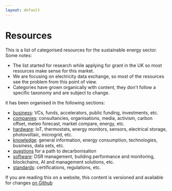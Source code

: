 ```yaml
---
layout: default
---
```


# Resources

This is a list of categorised resources for the sustainable energy sector. Some notes:

- The list started for research while applying for grant in the UK so most resources make sense for this market.
- We are focusing on electricity data exchange, so most of the resources see the problem from this point of view.
- Categories have grown organically with content, they don't follow a specific taxonomy and are subject to change.

it has been organised in the following sections:

- [business](./business.html): VCs, funds, accelerators, public funding, investments, etc.
- [companies](./companies.html): consultancies, organisations, media, activism, carbon offset, meteo forecast, market compare, energy, etc.
- [hardware](./hardware.html): IoT, thermostats, energy monitors, sensors, electrical storage, photovoltaic, microgrid, etc.
- [knowledge](./knowledge.html): general information, energy consumption, technologies, business, data sets, etc.
- [questions](./q.html) for a path to decarbonisation
- [software](./software.html): DSR management, building performance and monitoring, blockchains, AI and management solutions, etc.
- [standards](./standards.html): certifications, regulations, etc.

If you are reading this on a website, this content is versioned and available for changes [on Github](https://github.com/piazza-energy/curated-resource-list)
